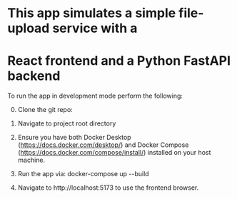 # This app simulates a simple file-upload service with a 
# React frontend and a Python FastAPI backend

To run the app in development mode perform the following:

0. Clone the git repo:
    
1. Navigate to project root directory
2. Ensure you have both Docker Desktop (https://docs.docker.com/desktop/) 
and Docker Compose (https://docs.docker.com/compose/install/) installed 
on your host machine.
3. Run the app via:
    docker-compose up --build
4. Navigate to http://localhost:5173 to use the frontend browser.